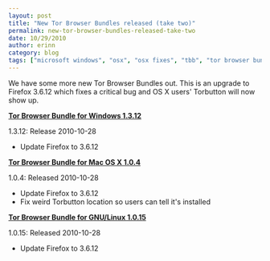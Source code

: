 ```yaml
---
layout: post
title: "New Tor Browser Bundles released (take two)"
permalink: new-tor-browser-bundles-released-take-two
date: 10/29/2010
author: erinn
category: blog
tags: ["microsoft windows", "osx", "osx fixes", "tbb", "tor browser bundle", "torbutton", "windows bundles"]
---
```


We have some more new Tor Browser Bundles out. This is an upgrade to Firefox 3.6.12 which fixes a critical bug and OS X users' Torbutton will now show up.

**[Tor Browser Bundle for Windows 1.3.12](https://www.torproject.org/projects/torbrowser.html.en)**

1.3.12: Release 2010-10-28

- Update Firefox to 3.6.12

**[Tor Browser Bundle for Mac OS X 1.0.4](https://www.torproject.org/projects/torbrowser.html.en)**

1.0.4: Released 2010-10-28

- Update Firefox to 3.6.12
- Fix weird Torbutton location so users can tell it's installed

**[Tor Browser Bundle for GNU/Linux 1.0.15](https://www.torproject.org/projects/torbrowser.html.en)**

1.0.15: Released 2010-10-28

- Update Firefox to 3.6.12


